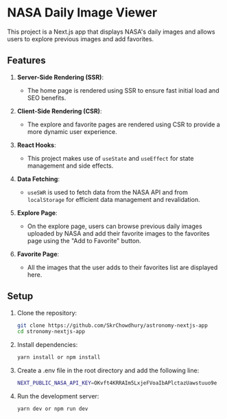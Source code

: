 # NASA Daily Image Viewer

This project is a Next.js app that displays NASA's daily images and allows users to explore previous images and add favorites.

## Features

1. **Server-Side Rendering (SSR)**:  
   - The home page is rendered using SSR to ensure fast initial load and SEO benefits.

2. **Client-Side Rendering (CSR)**:  
   - The explore and favorite pages are rendered using CSR to provide a more dynamic user experience.

3. **React Hooks**:  
   - This project makes use of `useState` and `useEffect` for state management and side effects.

4. **Data Fetching**:  
   - `useSWR` is used to fetch data from the NASA API and from `localStorage` for efficient data management and revalidation.

5. **Explore Page**:  
   - On the explore page, users can browse previous daily images uploaded by NASA and add their favorite images to the favorites page using the "Add to Favorite" button.

6. **Favorite Page**:  
   - All the images that the user adds to their favorites list are displayed here.

## Setup

1. Clone the repository:

   ```bash
   git clone https://github.com/SkrChowdhury/astronomy-nextjs-app
   cd stronomy-nextjs-app

2. Install dependencies:

   ```bash
   yarn install or npm install
3. Create a .env file in the root directory and add the following line:

   ```bash
   NEXT_PUBLIC_NASA_API_KEY=OKvft4KRRAIm5LxjeFVoaIbAPlctazUawstuuo9e
4. Run the development server:

   ```bash
   yarn dev or npm run dev